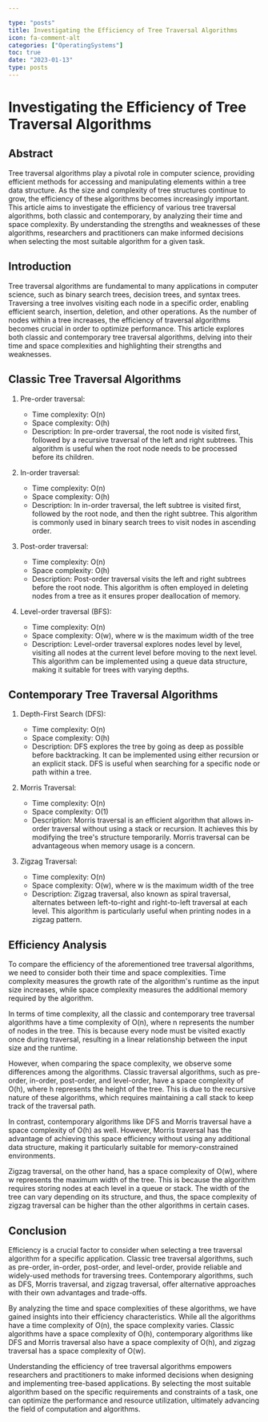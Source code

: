 ```yaml
---

type: "posts"
title: Investigating the Efficiency of Tree Traversal Algorithms
icon: fa-comment-alt
categories: ["OperatingSystems"]
toc: true
date: "2023-01-13"
type: posts
---
```





# Investigating the Efficiency of Tree Traversal Algorithms

## Abstract

Tree traversal algorithms play a pivotal role in computer science, providing efficient methods for accessing and manipulating elements within a tree data structure. As the size and complexity of tree structures continue to grow, the efficiency of these algorithms becomes increasingly important. This article aims to investigate the efficiency of various tree traversal algorithms, both classic and contemporary, by analyzing their time and space complexity. By understanding the strengths and weaknesses of these algorithms, researchers and practitioners can make informed decisions when selecting the most suitable algorithm for a given task.

## Introduction

Tree traversal algorithms are fundamental to many applications in computer science, such as binary search trees, decision trees, and syntax trees. Traversing a tree involves visiting each node in a specific order, enabling efficient search, insertion, deletion, and other operations. As the number of nodes within a tree increases, the efficiency of traversal algorithms becomes crucial in order to optimize performance. This article explores both classic and contemporary tree traversal algorithms, delving into their time and space complexities and highlighting their strengths and weaknesses.

## Classic Tree Traversal Algorithms

1. Pre-order traversal:
   - Time complexity: O(n)
   - Space complexity: O(h)
   - Description: In pre-order traversal, the root node is visited first, followed by a recursive traversal of the left and right subtrees. This algorithm is useful when the root node needs to be processed before its children.

2. In-order traversal:
   - Time complexity: O(n)
   - Space complexity: O(h)
   - Description: In in-order traversal, the left subtree is visited first, followed by the root node, and then the right subtree. This algorithm is commonly used in binary search trees to visit nodes in ascending order.

3. Post-order traversal:
   - Time complexity: O(n)
   - Space complexity: O(h)
   - Description: Post-order traversal visits the left and right subtrees before the root node. This algorithm is often employed in deleting nodes from a tree as it ensures proper deallocation of memory.

4. Level-order traversal (BFS):
   - Time complexity: O(n)
   - Space complexity: O(w), where w is the maximum width of the tree
   - Description: Level-order traversal explores nodes level by level, visiting all nodes at the current level before moving to the next level. This algorithm can be implemented using a queue data structure, making it suitable for trees with varying depths.

## Contemporary Tree Traversal Algorithms

1. Depth-First Search (DFS):
   - Time complexity: O(n)
   - Space complexity: O(h)
   - Description: DFS explores the tree by going as deep as possible before backtracking. It can be implemented using either recursion or an explicit stack. DFS is useful when searching for a specific node or path within a tree.

2. Morris Traversal:
   - Time complexity: O(n)
   - Space complexity: O(1)
   - Description: Morris traversal is an efficient algorithm that allows in-order traversal without using a stack or recursion. It achieves this by modifying the tree's structure temporarily. Morris traversal can be advantageous when memory usage is a concern.

3. Zigzag Traversal:
   - Time complexity: O(n)
   - Space complexity: O(w), where w is the maximum width of the tree
   - Description: Zigzag traversal, also known as spiral traversal, alternates between left-to-right and right-to-left traversal at each level. This algorithm is particularly useful when printing nodes in a zigzag pattern.

## Efficiency Analysis

To compare the efficiency of the aforementioned tree traversal algorithms, we need to consider both their time and space complexities. Time complexity measures the growth rate of the algorithm's runtime as the input size increases, while space complexity measures the additional memory required by the algorithm.

In terms of time complexity, all the classic and contemporary tree traversal algorithms have a time complexity of O(n), where n represents the number of nodes in the tree. This is because every node must be visited exactly once during traversal, resulting in a linear relationship between the input size and the runtime.

However, when comparing the space complexity, we observe some differences among the algorithms. Classic traversal algorithms, such as pre-order, in-order, post-order, and level-order, have a space complexity of O(h), where h represents the height of the tree. This is due to the recursive nature of these algorithms, which requires maintaining a call stack to keep track of the traversal path.

In contrast, contemporary algorithms like DFS and Morris traversal have a space complexity of O(h) as well. However, Morris traversal has the advantage of achieving this space efficiency without using any additional data structure, making it particularly suitable for memory-constrained environments.

Zigzag traversal, on the other hand, has a space complexity of O(w), where w represents the maximum width of the tree. This is because the algorithm requires storing nodes at each level in a queue or stack. The width of the tree can vary depending on its structure, and thus, the space complexity of zigzag traversal can be higher than the other algorithms in certain cases.

## Conclusion

Efficiency is a crucial factor to consider when selecting a tree traversal algorithm for a specific application. Classic tree traversal algorithms, such as pre-order, in-order, post-order, and level-order, provide reliable and widely-used methods for traversing trees. Contemporary algorithms, such as DFS, Morris traversal, and zigzag traversal, offer alternative approaches with their own advantages and trade-offs.

By analyzing the time and space complexities of these algorithms, we have gained insights into their efficiency characteristics. While all the algorithms have a time complexity of O(n), the space complexity varies. Classic algorithms have a space complexity of O(h), contemporary algorithms like DFS and Morris traversal also have a space complexity of O(h), and zigzag traversal has a space complexity of O(w).

Understanding the efficiency of tree traversal algorithms empowers researchers and practitioners to make informed decisions when designing and implementing tree-based applications. By selecting the most suitable algorithm based on the specific requirements and constraints of a task, one can optimize the performance and resource utilization, ultimately advancing the field of computation and algorithms.